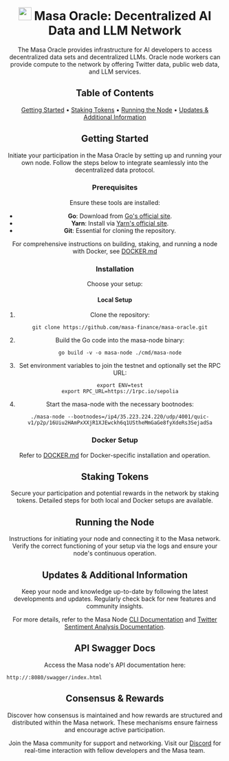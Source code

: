 <!-- Title -->
<h1 align="center">
  <img src="https://emojicdn.elk.sh/🌐" width="30" /> Masa Oracle: Decentralized AI Data and LLM Network
</h1>

<!-- Description -->
<p align="center">The Masa Oracle provides infrastructure for AI developers to access decentralized data sets and decentralized LLMs. Oracle node workers can provide compute to the network by offering Twitter data, public web data, and LLM services.</p>

<!-- Table of Contents -->
<h2 align="center">
  Table of Contents
</h2>

<p align="center">
  <a href="#getting-started">Getting Started</a> •
  <a href="#staking-tokens">Staking Tokens</a> •
  <a href="#running-the-node">Running the Node</a> •
  <a href="#updates-additional-information">Updates & Additional Information</a>
</p>

<!-- Getting Started -->
<h2 align="center" id="getting-started">
  Getting Started
</h2>

<p align="center">Initiate your participation in the Masa Oracle by setting up and running your own node. Follow the steps below to integrate seamlessly into the decentralized data protocol.</p>

<h3 align="center">Prerequisites</h3>

<p align="center">Ensure these tools are installed:</p>

<ul align="center">
  <li><strong>Go</strong>: Download from <a href="https://golang.org/dl/">Go's official site</a>.</li>
  <li><strong>Yarn</strong>: Install via <a href="https://classic.yarnpkg.com/en/docs/install/">Yarn's official site</a>.</li>
  <li><strong>Git</strong>: Essential for cloning the repository.</li>
</ul>

<p align="center">For comprehensive instructions on building, staking, and running a node with Docker, see <a href="./DOCKER.md">DOCKER.md</a></p>

<h3 align="center">Installation</h3>

<p align="center">Choose your setup:</p>

<h4 align="center">Local Setup</h4>

<ol align="center">
  <li>Clone the repository:
    <pre><code>git clone https://github.com/masa-finance/masa-oracle.git</code></pre>
  </li>
  <li>Build the Go code into the masa-node binary:
    <pre><code>go build -v -o masa-node ./cmd/masa-node</code></pre>
  </li>
  <li>Set environment variables to join the testnet and optionally set the RPC URL:
    <pre><code>export ENV=test
export RPC_URL=https://1rpc.io/sepolia</code></pre>
  </li>
  <li>Start the masa-node with the necessary bootnodes:
    <pre><code>./masa-node --bootnodes=/ip4/35.223.224.220/udp/4001/quic-v1/p2p/16Uiu2HAmPxXXjR1XJEwckh6q1UStheMmGaGe8fyXdeRs3SejadSa</code></pre>
  </li>
</ol>

<h3 align="center">Docker Setup</h3>

<p align="center">Refer to <a href="./DOCKER.md">DOCKER.md</a> for Docker-specific installation and operation.</p>

<!-- Staking Tokens -->
<h2 align="center" id="staking-tokens">
  Staking Tokens
</h2>

<p align="center">Secure your participation and potential rewards in the network by staking tokens. Detailed steps for both local and Docker setups are available.</p>

<!-- Running the Node -->
<h2 align="center" id="running-the-node">
  Running the Node
</h2>

<p align="center">Instructions for initiating your node and connecting it to the Masa network. Verify the correct functioning of your setup via the logs and ensure your node's continuous operation.</p>

<!-- Updates & Additional Information -->
<h2 align="center" id="updates-additional-information">
  Updates & Additional Information
</h2>

<p align="center">Keep your node and knowledge up-to-date by following the latest developments and updates. Regularly check back for new features and community insights.</p>

<p align="center">For more details, refer to the Masa Node <a href="CLI.md">CLI Documentation</a> and <a href="LLM.md">Twitter Sentiment Analysis Documentation</a>.</p>

<!-- API Swagger Docs -->
<h2 align="center">
  API Swagger Docs
</h2>

<p align="center">
  Access the Masa node's API documentation here:
  <pre><code>http://<masa-node>:8080/swagger/index.html</code></pre>
</p>

<!-- Consensus and Rewards -->
<h2 align="center">
  Consensus & Rewards
</h2>

<p align="center">Discover how consensus is maintained and how rewards are structured and distributed within the Masa network. These mechanisms ensure fairness and encourage active participation.</p>

<!-- Footer -->
<p align="center">Join the Masa community for support and networking. Visit our <a href="https://discord.gg/masafinance">Discord</a> for real-time interaction with fellow developers and the Masa team.</p>
